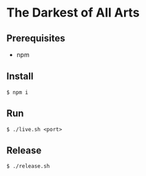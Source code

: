 # The Darkest of All Arts


## Prerequisites

* npm


## Install

```
$ npm i
```


## Run

```
$ ./live.sh <port>
```


## Release

```
$ ./release.sh
```
